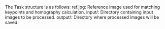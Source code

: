 

The Task structure is as follows:
ref.jpg: Reference image used for matching keypoints and homography calculation.
input/: Directory containing input images to be processed.
output/: Directory where processed images will be saved.
